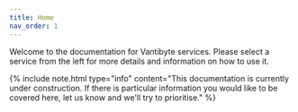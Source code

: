 ```yaml
---
title: Home
nav_order: 1
---
```


Welcome to the documentation for Vantibyte services. Please select a service from the left for more details and information on how to use it.

{% include note.html type="info" content="This documentation is currently under construction. If there is particular information you would like to be covered here, let us know and we'll try to prioritise." %}
